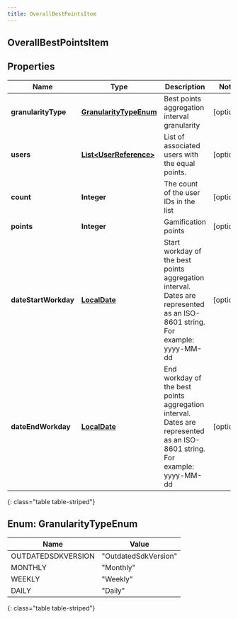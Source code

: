 ```yaml
---
title: OverallBestPointsItem
---
```


## OverallBestPointsItem

## Properties

| Name                 | Type                                                                   | Description                                                                                                                 | Notes      |
| -------------------- | ---------------------------------------------------------------------- | --------------------------------------------------------------------------------------------------------------------------- | ---------- |
| **granularityType**  | [**GranularityTypeEnum**](#GranularityTypeEnum)<!---->                 | Best points aggregation interval granularity                                                                                | [optional] |
| **users**            | <!----><!---->[**List&lt;UserReference&gt;**](UserReference.md)<!----> | List of associated users with the equal points.                                                                             | [optional] |
| **count**            | <!----><!---->**Integer**<!---->                                       | The count of the user IDs in the list                                                                                       | [optional] |
| **points**           | <!----><!---->**Integer**<!---->                                       | Gamification points                                                                                                         | [optional] |
| **dateStartWorkday** | <!----><!---->[**LocalDate**](LocalDate.md)<!---->                     | Start workday of the best points aggregation interval. Dates are represented as an ISO-8601 string. For example: yyyy-MM-dd | [optional] |
| **dateEndWorkday**   | <!----><!---->[**LocalDate**](LocalDate.md)<!---->                     | End workday of the best points aggregation interval. Dates are represented as an ISO-8601 string. For example: yyyy-MM-dd   | [optional] |

{: class="table table-striped"}

<a name="GranularityTypeEnum"></a>

## Enum: GranularityTypeEnum

| Name               | Value                          |
| ------------------ | ------------------------------ |
| OUTDATEDSDKVERSION | &quot;OutdatedSdkVersion&quot; |
| MONTHLY            | &quot;Monthly&quot;            |
| WEEKLY             | &quot;Weekly&quot;             |
| DAILY              | &quot;Daily&quot;              |

{: class="table table-striped"}
